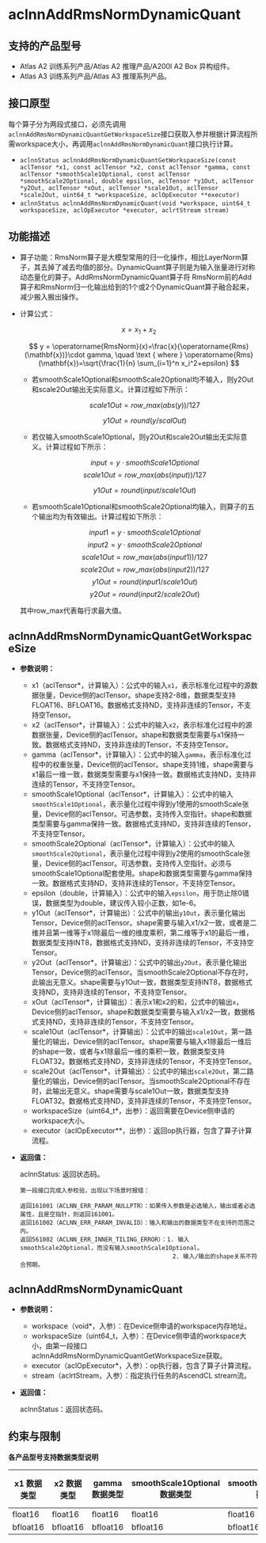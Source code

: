# aclnnAddRmsNormDynamicQuant

## 支持的产品型号

- Atlas A2 训练系列产品/Atlas A2 推理产品/A200I A2 Box 异构组件。
- Atlas A3 训练系列产品/Atlas A3 推理系列产品。

## 接口原型

每个算子分为两段式接口，必须先调用`aclnnAddRmsNormDynamicQuantGetWorkspaceSize`接口获取入参并根据计算流程所需workspace大小，再调用`aclnnAddRmsNormDynamicQuant`接口执行计算。

- `aclnnStatus aclnnAddRmsNormDynamicQuantGetWorkspaceSize(const aclTensor *x1, const aclTensor *x2, const aclTensor *gamma, const aclTensor *smoothScale1Optional, const aclTensor *smoothScale2Optional, double epsilon, aclTensor *y1Out, aclTensor *y2Out, aclTensor *xOut, aclTensor *scale1Out, aclTensor *scale2Out, uint64_t *workspaceSize, aclOpExecutor **executor)`
- `aclnnStatus aclnnAddRmsNormDynamicQuant(void *workspace, uint64_t workspaceSize, aclOpExecutor *executor, aclrtStream stream)`

## 功能描述

- 算子功能：RmsNorm算子是大模型常用的归一化操作，相比LayerNorm算子，其去掉了减去均值的部分。DynamicQuant算子则是为输入张量进行对称动态量化的算子。AddRmsNormDynamicQuant算子将 RmsNorm前的Add算子和RmsNorm归一化输出给到的1个或2个DynamicQuant算子融合起来，减少搬入搬出操作。
- 计算公式：

  $$
  x=x_{1}+x_{2}
  $$

  $$
  y = \operatorname{RmsNorm}(x)=\frac{x}{\operatorname{Rms}(\mathbf{x})}\cdot gamma, \quad \text { where } \operatorname{Rms}(\mathbf{x})=\sqrt{\frac{1}{n} \sum_{i=1}^n x_i^2+epsilon}
  $$

  - 若smoothScale1Optional和smoothScale2Optional均不输入，则y2Out和scale2Out输出无实际意义。计算过程如下所示：

    $$
     scale1Out=row\_max(abs(y))/127
    $$

    $$
     y1Out=round(y/scalOut)
    $$

  - 若仅输入smoothScale1Optional，则y2Out和scale2Out输出无实际意义。计算过程如下所示：
    
    $$
      input = y\cdot smoothScale1Optional
    $$
    $$
     scale1Out=row\_max(abs(input))/127
    $$

    $$
     y1Out=round(input/scale1Out)
    $$

  - 若smoothScale1Optional和smoothScale2Optional均输入，则算子的五个输出均为有效输出。计算过程如下所示：
   
    $$
      input1 = y\cdot smoothScale1Optional
    $$
    $$
      input2 = y\cdot smoothScale2Optional
    $$
    $$
     scale1Out=row\_max(abs(input1))/127
    $$
    $$
     scale2Out=row\_max(abs(input2))/127
    $$
    $$
     y1Out=round(input1/scale1Out)
    $$
    $$
     y2Out=round(input2/scale2Out)
    $$

  其中row\_max代表每行求最大值。

## aclnnAddRmsNormDynamicQuantGetWorkspaceSize

- **参数说明：**

  - x1（aclTensor*，计算输入）：公式中的输入`x1`，表示标准化过程中的源数据张量，Device侧的aclTensor。shape支持2-8维，数据类型支持FLOAT16、BFLOAT16。数据格式支持ND，支持非连续的Tensor，不支持空Tensor。
  - x2（aclTensor*，计算输入）：公式中的输入`x2`，表示标准化过程中的源数据张量，Device侧的aclTensor。shape和数据类型需要与x1保持一致。数据格式支持ND，支持非连续的Tensor，不支持空Tensor。
  - gamma（aclTensor*，计算输入）：公式中的输入`gamma`，表示标准化过程中的权重张量，Device侧的aclTensor。shape支持1维，shape需要与x1最后一维一致，数据类型需要与x1保持一致。数据格式支持ND，支持非连续的Tensor，不支持空Tensor。
  - smoothScale1Optional（aclTensor*，计算输入）：公式中的输入`smoothScale1Optional`，表示量化过程中得到y1使用的smoothScale张量，Device侧的aclTensor。可选参数，支持传入空指针。shape和数据类型需要与gamma保持一致。数据格式支持ND，支持非连续的Tensor，不支持空Tensor。
  - smoothScale2Optional（aclTensor*，计算输入）：公式中的输入`smoothScale2Optional`，表示量化过程中得到y2使用的smoothScale张量，Device侧的aclTensor。可选参数，支持传入空指针。必须与smoothScale1Optional配套使用。shape和数据类型需要与gamma保持一致。数据格式支持ND，支持非连续的Tensor，不支持空Tensor。
  - epsilon（double，计算输入）：公式中的输入`epsilon`，用于防止除0错误，数据类型为double，建议传入较小正数，如1e-6。
  - y1Out（aclTensor*，计算输出）：公式中的输出`y1Out`，表示量化输出Tensor，Device侧的aclTensor。shape需要与输入x1/x2一致，或者是二维并且第一维等于x1除最后一维的维度乘积，第二维等于x1的最后一维，数据类型支持INT8，数据格式支持ND，支持非连续的Tensor，不支持空Tensor。
  - y2Out（aclTensor*，计算输出）：公式中的输出`y2Out`，表示量化输出Tensor，Device侧的aclTensor。当smoothScale2Optional不存在时，此输出无意义。shape需要与y1Out一致，数据类型支持INT8，数据格式支持ND，支持非连续的Tensor，不支持空Tensor。
  - xOut（aclTensor*，计算输出）：表示x1和x2的和，公式中的输出`x`，Device侧的aclTensor。shape和数据类型需要与输入x1/x2一致，数据格式支持ND，支持非连续的Tensor，不支持空Tensor。
  - scale1Out（aclTensor*，计算输出）：公式中的输出`scale1Out`，第一路量化的输出，Device侧的aclTensor。shape需要与输入x1除最后一维后的shape一致，或者与x1除最后一维的乘积一致，数据类型支持FLOAT32。数据格式支持ND，支持非连续的Tensor，不支持空Tensor。
  - scale2Out（aclTensor*，计算输出）：公式中的输出`scale2Out`，第二路量化的输出，Device侧的aclTensor。当smoothScale2Optional不存在时，此输出无意义。shape需要与scale1Out一致，数据类型支持FLOAT32。数据格式支持ND，支持非连续的Tensor，不支持空Tensor。
  - workspaceSize（uint64_t*，出参）：返回需要在Device侧申请的workspace大小。
  - executor（aclOpExecutor**，出参）：返回op执行器，包含了算子计算流程。

- **返回值：**

  aclnnStatus: 返回状态码。

  ```
  第一段接口完成入参校验，出现以下场景时报错：

  返回161001（ACLNN_ERR_PARAM_NULLPTR）：如果传入参数是必选输入，输出或者必选属性，且是空指针，则返回161001。
  返回161002（ACLNN_ERR_PARAM_INVALID）：输入和输出的数据类型不在支持的范围之内。
  返回561002（ACLNN_ERR_INNER_TILING_ERROR）：1. 输入smoothScale2Optional，而没有输入smoothScale1Optional。
                                             2. 输入/输出的shape关系不符合预期。
  ```

## aclnnAddRmsNormDynamicQuant

- **参数说明：**

  * workspace（void*，入参）：在Device侧申请的workspace内存地址。
  * workspaceSize（uint64_t，入参）：在Device侧申请的workspace大小，由第一段接口aclnnAddRmsNormDynamicQuantGetWorkspaceSize获取。
  * executor（aclOpExecutor*，入参）：op执行器，包含了算子计算流程。
  * stream（aclrtStream，入参）：指定执行任务的AscendCL stream流。

- **返回值：**

  aclnnStatus：返回状态码。

## 约束与限制
**各产品型号支持数据类型说明**

  | x1 数据类型 | x2 数据类型 | gamma 数据类型 | smoothScale1Optional 数据类型 | smoothScale2Optional 数据类型 | y1Out 数据类型 | y2Out 数据类型 | scale1Out 数据类型 | scale2Out 数据类型 |
  | ----------- | ----------- | -------------- | ----------------------------- | ----------------------------- | -------------- | -------------- | ------------------ | ------------------ |
  | float16     | float16     | float16        | float16                       | float16                       | int8           | int8           | float32            | float32            |
  | bfloat16    | bfloat16    | bfloat16       | bfloat16                      | bfloat16                      | int8           | int8           | float32            | float32            |
